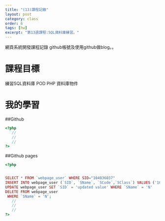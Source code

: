 ```yaml
---
title: "(13)課程記錄"
layout: post
category: class
order: 6
tags: [hw]
excerpt: "第13週課程:SQL資料庫練習。"
---
```

網頁系統開發課程記錄
github帳號及使用github做blog。。

# 課程目標
練習SQL資料庫
POD PHP 資料庫物件
# 我的學習


 
##Github



```php
<?php
   //
   //
   //
?>
```
##Github pages

```php
<?php


SELECT * FROM `webpage_user` WHERE SID="104036037"
INSERT INTO webpage_user (`SID`, `SName`, `SCode`,`SClass`) VALUES ('106445444', '123','0000','W2')
UPDATE webpage_user SET `SID` = 'updated value' WHERE `SName` = 'N'
DELETE FROM webpage_user
 WHERE `SName` = 'N';
   //
   //
   //
?>
```


[1]: https://github.com/        "GitHub"
[2]: https://pages.github.com/  "GitHub Pages"
[3]: https://jekyllrb.com/      "Jekyll"
[4]: http://markdown.tw         "Markdown文件"
[5]: http://dillinger.io/       "Dillinger"








